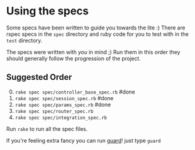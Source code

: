 # Using the specs
Some specs have been written to guide you towards the lite :) There are rspec
specs in the `spec` directory and ruby code for you to test with in the `test`
directory.

The specs were written with _you_ in mind ;) Run them in this order they should
generally follow the progression of the project.

## Suggested Order
0.  `rake spec spec/controller_base_spec.rb` #done
0.  `rake spec spec/session_spec.rb` #done
0.  `rake spec spec/params_spec.rb` #done
0.  `rake spec spec/router_spec.rb`
0.  `rake spec spec/integration_spec.rb`

Run `rake` to run all the spec files.

If you're feeling extra fancy you can run [guard](https://github.com/guard/guard)! 
just type `guard`
